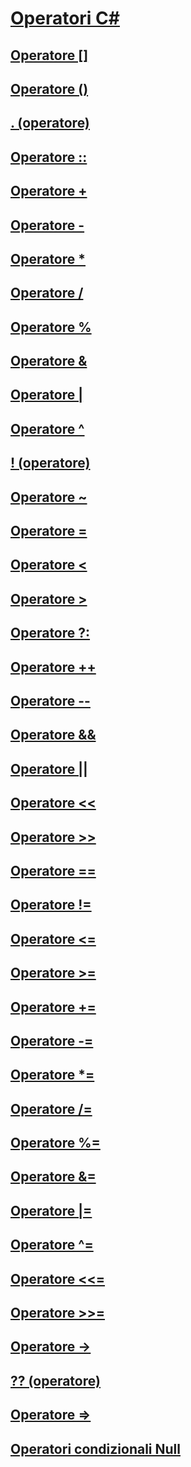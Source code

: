 # [Operatori C#](index.md)
## [Operatore []](index-operator.md)
## [Operatore ()](invocation-operator.md)
## [. (operatore)](member-access-operator.md)
## [Operatore ::](namespace-alias-qualifer.md)
## [Operatore +](addition-operator.md)
## [Operatore -](subtraction-operator.md)
## [Operatore *](multiplication-operator.md)
## [Operatore /](division-operator.md)
## [Operatore %](modulus-operator.md)
## [Operatore &](and-operator.md)
## [Operatore |](or-operator.md)
## [Operatore ^](xor-operator.md)
## [! (operatore)](logical-negation-operator.md)
## [Operatore ~](bitwise-complement-operator.md)
## [Operatore =](assignment-operator.md)
## [Operatore <](less-than-operator.md)
## [Operatore >](greater-than-operator.md)
## [Operatore ?:](conditional-operator.md)
## [Operatore ++](increment-operator.md)
## [Operatore --](decrement-operator.md)
## [Operatore &&](conditional-and-operator.md)
## [Operatore ||](conditional-or-operator.md)
## [Operatore <<](left-shift-operator.md)
## [Operatore >>](right-shift-operator.md)
## [Operatore ==](equality-comparison-operator.md)
## [Operatore !=](not-equal-operator.md)
## [Operatore <=](less-than-equal-operator.md)
## [Operatore >=](greater-than-equal-operator.md)
## [Operatore +=](addition-assignment-operator.md)
## [Operatore -=](subtraction-assignment-operator.md)
## [Operatore *=](multiplication-assignment-operator.md)
## [Operatore /=](division-assignment-operator.md)
## [Operatore %=](modulus-assignment-operator.md)
## [Operatore &=](and-assignment-operator.md)
## [Operatore |=](or-assignment-operator.md)
## [Operatore ^=](xor-assignment-operator.md)
## [Operatore <<=](left-shift-assignment-operator.md)
## [Operatore >>=](right-shift-assignment-operator.md)
## [Operatore ->](dereference-operator.md)
## [?? (operatore)](null-conditional-operator.md)
## [Operatore =>](lambda-operator.md)
## [Operatori condizionali Null](null-conditional-operators.md)
